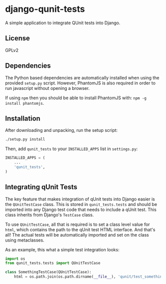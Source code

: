 # django-qunit-tests

A simple application to integrate QUnit tests into Django.

## License

GPLv2

## Dependencies

The Python based dependencies are automatically installed when using the
provided `setup.py` script. However, PhantomJS is also required in order
to run javascript without opening a browser.

If using `npm` then you should be able to install PhantomJS with: `npm -g install phantomjs`.

## Installation

After downloading and unpacking, run the setup script:
```bash
./setup.py install
```

Then, add `qunit_tests` to your `INSTALLED_APPS` list in `settings.py`:
```python
INSTALLED_APPS = (
    ...
    'qunit_tests',
)
```

## Integrating qUnit Tests

The key feature that makes integration of qUnit tests into Django
easier is the `QUnitTestCase` class. This is stored in `qunit_tests.tests`
and should be imported into any Django test code that needs to include a
qUnit test. This class inherits from Django's `TestCase` class.

To use `QUnitTestCase`, all that is required is to set a class level value
for `html`, which contains the path to the qUnit test HTML interface. And
that's all! The actual tests will be automatically imported and set on the
class using metaclasses.

As an example, this what a simple test integration looks:

```python
import os
from qunit_tests.tests import QUnitTestCase

class SomethingTestCase(QUnitTestCase):
    html = os.path.join(os.path.dirname(__file__), 'qunit/test_something.html')
```

